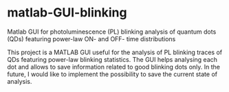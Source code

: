 # matlab-GUI-blinking
Matlab GUI for photoluminescence (PL) blinking analysis of quantum dots (QDs) featuring power-law ON- and OFF- time distributions

This project is a MATLAB GUI useful for the analysis of PL blinking traces of QDs featuring power-law blinking statistics. The GUI helps analysing each dot and allows to save information related to good blinking dots only. In the future, I would like to implement the possibility to save the current state of analysis.
